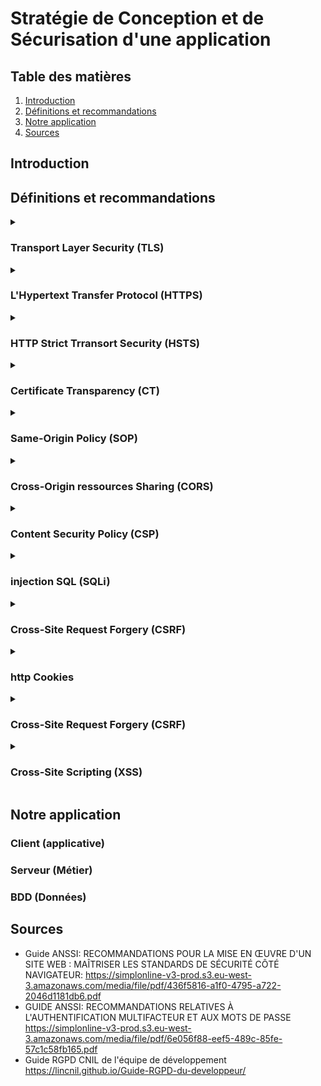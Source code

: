 # Stratégie de Conception et de Sécurisation d'une application

## Table des matières
 1. [Introduction](#introduction)
 2. [Définitions et recommandations](#définitions-et-recommandations)
 3. [Notre application](#notre-application)
 4. [Sources](#sources)
## Introduction
<!-- Notre introduction en anglais -->



## Définitions et recommandations

<!-- Liste des termes avec définition, recommandations, exemples, couche ntier -->

<!--  Voici un Model

<details>
  <summary>

  ### I'am the HEADER
  
  </summary>

  #### Définition
  - First line.
    - Sub-First line.
  - Second line
  
  #### Recommandations
  - R1 - title of recommandation
    - Content
  - R2
    - Content

</details>

 -->
<details>
  <summary>

  ### Transport Layer Security (TLS)

  </summary>

  #### Définition
  - Transport Layer Security anciennement appelé Secure Socket Layer (SSL) est un protocole cryptographique conçu pour fournir une communications sécurisé sur un réseau informatique.
  - TLS permet de garantir 3 propriété de sécurité, 
    - `Confidentialité` : Personne d'autre ne peut lire la communication parce que elle est chiffré.
    - `Authenticité` : L'identité des participants à la communication peut être vérifier.
    - `intégrité` : Les messages de la communication ne peuvent pas être modifiées en route par un adversaire.
  #### Recommandations
  - R1 - Recommandations de sécurité relatives à TLS: 
    - Il est nécessaire de mettre en œuvre les Recommandations de sécurité relatives à TLS
    pour tout site même si celui-ci ne traite pas d’informations sensibles.
</details>

<details>
  <summary>

  ### L'Hypertext Transfer Protocol (HTTPS) 
  
  </summary>

  #### Définition
  - C'est un protocole de communication client-serveur pout accéder à des ressources sur un serveur web.
  - La mise en place de HTTPS sur un site ou une application web est une garantie de sécurité qui
    repose sur TLS pour assurer la confidentialité, l'authenticité et l’intégrité des informations échangées, ainsi que
    l’authenticité du serveur contacté.
  - les requêtes HTTP contient : une méthode, un cible et la version du protocole, contient également un en-tête.

  
  #### Recommandations
  - R2 - Mettre en œuvre HSTS
    - Il est nécessaire de mettre en œuvre `HSTS` afin de limiter les risques d’attaque de
    type **Man-In-The-Middle** dus à des accès non sécurisés générés par les utilisateurs ou
    par un attaquant.
  - R3 - Surveiller les CT logs
    - Il est recommandé que l’hébergeur ou le responsable d’un site web mette en œuvre
    un processus de surveillance des Certificate Transparency logs afin de détecter et révo￾quer les certificats illégitimes qui correspondent à des domaines sous son contrôle.

</details>


<details>
  <summary>

  ### HTTP Strict Trransort Security (HSTS)
  
  </summary>

  #### Définition
  - indique au navigateur d’utiliser automatiquement HTTPS pour tous les accès au site web.
  - HSTS permet à un site Web d'informer le navigateur qu'il ne doit jamais charger le site à l'aide de HTTP et qu'il doit automatiquement convertir toutes les tentatives d'accès au site à l'aide de HTTP en requêtes HTTPS.
  - Demander au navigateur d’utiliser exclusivement HTTPS pour se connecter au site
    visité et à ses sous-domaines, pour une durée d’un an : 
    ``` Strict−Transport−Securit : max−age =31536000 ; includeSubDomains ; ```
  - PS: HTTPS securise seulement l'echange d'informations il agit uniquement pendant l'échange
  
  #### Recommandations
  - R2 - Mettre en œuvre HSTS
    - Il est nécessaire de mettre en œuvre `HSTS` afin de limiter les risques d’attaque de
    type **Man-In-The-Middle** dus à des accès non sécurisés générés par les utilisateurs ou
    par un attaquant.
  - *Attention*
    - Attention, la pérennité de l’accès en HTTPS est un prérequis indispensable à HSTS, qui rendra l’accès en clair impossible

</details>
 
 
<details>
  <summary>

  ### Certificate Transparency (CT)
  
  </summary>

  #### Définition
  - L'autorité de certification c'est un eco-systeme qui vise à faciliter la détection de certificats frauduleux ou invalides.
  
  #### Recommandations
  - R3 - Surveiller les CT logs
    - Il est recommandé que l’hébergeur ou le responsable d’un site web mette en œuvre
    un processus de surveillance des *Certificate Transparency* logs afin de détecter et révoquer les certificats illégitimes qui correspondent à des domaines sous son contrôle.


</details>

<details>
  <summary>

  ### Same-Origin Policy (SOP)
  
  </summary>

  #### Définition
  - c'est un protocole qui restrient dans la communications lorsque ils ont des origine differents.
  - *SOP* est l'une des protections les plus importantes du navigateur.
  - Elle sert à vérifier que les contenus chargés sur la page proviennent du même domaine que celle-ci.
  - Toutes les données doivent provenir de la même source, c'est-à-dire du même serveur. 
  
</details>

<details>
  <summary>

  ### Cross-Origin ressources Sharing (CORS)
  
  </summary>

  #### Définition
  - le Cross-Origin Resource Sharing il est en réalité strictement interdit : quiconque appelle un site Web ne doit pas charger d’autres données venant de serveurs externes ! Mais il peut y avoir des exceptions. Si les deux exploitants du site s’entendent sur une coopération, rien ne s’oppose à un accord. Le Cross-Origin Resource Sharing (CORS) régit cette coopération, il est donc important de n'utiliser CORS que dans certains cas particuliers, et de le configurer de manière aussi restrictive que possible.
  - Accepter de partager les ressources entre un ou plusieur origine.
```js
    // hôte A
    /OPTIONS
    Origin: 'http://example.com'
    Access-Control-Request-Method: DELETE
```
```js
    // hôte B
    Access-Control-Allow-Origin: 'http://example.com'
    Access-Control-Allow-Methods: PUT, POST, DELETE
```
![This operation performs a simple exchange between the client and the server, using CORS headers to handle the privileges:](images/simple-req.png)

</details>


<details>
  <summary>

  ### Content Security Policy (CSP)
  
  </summary>

  #### Définition
  - permet de définir une stratégie de contrôle des accès aux ressources atteignables d’un site web donné par l’application de restrictions sous forme de liste d’au￾torisations (aussi appelée liste blanche).
  - Le principal avantage de définir une Content Security Policy (CSP) est de détecter et d’atténuer les attaques XSS.
  - Elle utilise des méta-éléments ou des en-têtes pour donner le feu vert ou bloquer le contenu chargé sur votre site web.
  - Pour activer CSP, vous devez configurer vos serveurs web afin d'ajouter un en-tête (header) HTTP Content-Security-Policy aux réponses. 
```js
  // Une autre possibilité consiste à utiliser l'élément HTML <meta> pour configurer la règle,
  <meta
    http-equiv="Content-Security-Policy"
    content="default-src 'self'; img-src https://*; child-src 'none';" />
``` 
</details>

<details>
  <summary>

  ### injection SQL (SQLi)
  
  </summary>

  #### Définition
  - L'injection SQL tire parti des applications web qui ne parviennent pas à valider les entrées utilisateur. Les pirates peuvent transmettre des commandes SQL via l'application web de manière malveillante pour exécution par une base de données principale.
  - L'injection SQL peut obtenir un accès non autorisé à une base de données ou récupérer des informations directement à partir de la base de données. De nombreuses violations de données sont dues à l'injection SQL.
```sql
-- Les pirates utilisent une simple chaîne appelée chaîne magique, par exemple : 
-- Nom d'utilisateur : administrateur
-- Password: anything 'or'1'='1
-- Après avoir cliqué sur le bouton de connexion, la requête SQL fonctionnera comme suit :
"SELECT Count(*) FROM Users WHERE Username=' admin ' AND Password=' anything 'or'1'='1 ' ";
```
  
  #### Recommandations
  - R1 - title of recommandation
    - Content
  - R2
    - Content

</details>
<details>
  <summary>

  ### Cross-Site Request Forgery (CSRF) 
  
  </summary>

  #### Définition
  - est une classe d’attaques qui force un utilisateur à exécuter, à son insu, des actions privilégiées sur une application tierce sur laquelle il est au￾thentifié. Ce type d’attaques a lieu lors de la navigation sur un site piégé qui émet des requêtes
  vers un site de confiance, mais vulnérable au CSRF (un mécanisme d’authentification faible qui repose uniquement sur les cookies pour gérer les sessions des utilisateurs).
  - pour se protéger des attaques cross-site request forgery : La méthode recommandée et la plus largement adoptée pour lutter contre les attaques cross-site request forgery consiste à utiliser un token anti-CSRF, ou token de synchronisation qui sera géneré aléatoirement en session par le serveur.

  
  #### Recommandations
  - R1 - title of recommandation
    - Content
  - R2
    - Content

</details>

<details>
  <summary>

  ### http Cookies
  
  </summary>

  #### Définition
  - Un cookie HTTP (cookie web, cookie de navigateur) est un petit ensemble de données qu'un serveur envoie au navigateur web de l'utilisateur. Le navigateur peut alors le stocker localement, puis le renvoyer à la prochaine requête vers le même serveur. Typiquement, cette méthode est utilisée par le serveur pour déterminer si deux requêtes proviennent du même navigateur.
  - Les cookies sont utilisés pour 3 raisons principales :
    - Gestion des sessions : Logins, panier d'achat, score d'un jeu, ou tout autre chose dont le serveur doit se souvenir.
    - Personnalisation : Préférences utilisateur, thèmes, et autres paramètres.
    - Suivi : Enregistrement et analyse du comportement utilisateur.
  - Les entêtes Set-Cookie et Cookie
```js
  // L'entête de réponse HTTP Set-Cookie envoie un cookie depuis le serveur vers le navigateur.
  // cookie simple est défini comme ceci:
  Set-Cookie: <nom-du-cookie>=<valeur-du-cookie>
```
  #### Recommandations
  - R1 - title of recommandation
    - Content
  - R2
    - Content

</details>


<details>
  <summary>

  ### Cross-Site Request Forgery (CSRF) 
  
  </summary>

  #### Définition
  - Est une classe d’attaques qui force un utilisateur à exécuter, à son insu, des actions privilégiées sur une application tierce sur laquelle il est au￾thentifié. Ce type d’attaques a lieu lors de la navigation sur un site piégé qui émet des requêtes
  vers un site de confiance, mais vulnérable au CSRF (un mécanisme d’authentification faible qui repose uniquement sur les cookies pour gérer les sessions des utilisateurs).
  - pour se protéger des attaques cross-site request forgery : La méthode recommandée et la plus largement adoptée pour lutter contre les attaques cross-site request forgery consiste à utiliser un token anti-CSRF, ou token de synchronisation qui sera géneré aléatoirement en session par le serveur.
  
  #### Recommandations
  - R1 - title of recommandation
    - Content
  - R2
    - Content

</details>

<details>
  <summary>

  ### Cross-Site Scripting (XSS)
  
  </summary>

  #### Définition
  - Il s'agit d'une attaque de site Web courante qui est capable d'affecter le site Web ainsi que les utilisateurs du site Web. Les attaquants utilisent couramment JavaScript pour écrire du code malveillant dans XSS. Le code peut voler les détails des cookies de l'utilisateur , modifier les paramètres de l'utilisateur, afficher divers téléchargements de logiciels malveillants et bien d'autres.
  - Comment puis-je empêcher XSS en PHP ? Filtrez vos entrées avec une liste blanche de caractères autorisés et utilisez des indications de type ou un casting de type. Échappez vos sorties avec des *** htmlentities *** et  ***ENT_QUOTES******  pour les contextes HTML, ou des échappements JavaScript Unicode pour les contextes JavaScript.
  #### Recommandations
  - R1 - title of recommandation
    - Content
  - R2
    - Content

</details>



## Notre application

<!-- Ce que l'ont va mettre en place et pour quel raison -->

### Client (applicative)

### Serveur (Métier)
### BDD (Données)
## Sources

- Guide ANSSI: RECOMMANDATIONS POUR LA MISE EN ŒUVRE D'UN SITE WEB : MAÎTRISER LES STANDARDS DE SÉCURITÉ CÔTÉ NAVIGATEUR:
  https://simplonline-v3-prod.s3.eu-west-3.amazonaws.com/media/file/pdf/436f5816-a1f0-4795-a722-2046d1181db6.pdf
- GUIDE ANSSI: RECOMMANDATIONS RELATIVES À L'AUTHENTIFICATION MULTIFACTEUR ET AUX MOTS DE PASSE
  https://simplonline-v3-prod.s3.eu-west-3.amazonaws.com/media/file/pdf/6e056f88-eef5-489c-85fe-57c1c58fb165.pdf
- Guide RGPD CNIL de l'équipe de développement
  https://lincnil.github.io/Guide-RGPD-du-developpeur/

